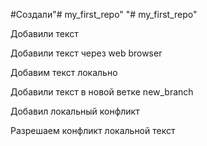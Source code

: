 #Создали"# my_first_repo" 
"# my_first_repo" 

Добавили текст

Добавили текст через web browser


Добавим текст локально

Добавили текст в новой ветке new_branch


Добавил локальный конфликт

Разрешаем конфликт локальной текст 